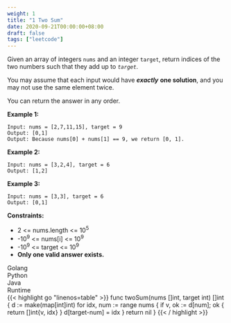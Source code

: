 ```yaml
---
weight: 1
title: "1 Two Sum"
date: 2020-09-21T00:00:00+08:00
draft: false
tags: ["leetcode"]
---
```


Given an array of integers `nums` and an integer `target`, return indices of the two numbers such that they add up to _`target`_.

You may assume that each input would have _**exactly**_ **one solution**, and you may not use the same element twice.

You can return the answer in any order.

**Example 1:**
```
Input: nums = [2,7,11,15], target = 9
Output: [0,1]
Output: Because nums[0] + nums[1] == 9, we return [0, 1].
```

**Example 2:**
```
Input: nums = [3,2,4], target = 6
Output: [1,2]
```

**Example 3:**
```
Input: nums = [3,3], target = 6
Output: [0,1]
```

**Constraints:**
* 2 <= nums.length <= 10<sup>5</sup>
* -10<sup>9</sup> <= nums[i] <= 10<sup>9</sup>
* -10<sup>9</sup> <= target <= 10<sup>9</sup>
* **Only one valid answer exists.**

<div class="tabs">
  <div class="tab-btn tab-btn-active" onclick="showLang(event, 'golang')">Golang</div>
  <div class="tab-btn" onclick="showLang(event, 'python')">Python</div>
  <div class="tab-btn" onclick="showLang(event, 'java')">Java</div>
  <div class="tab-btn" onclick="showLang(event, 'runtime')">Runtime</div>
</div>
<div class="tab-content">
<div id="golang" class="lang">
{{< highlight go "linenos=table" >}}
func twoSum(nums []int, target int) []int {
    d := make(map[int]int)
    for idx, num := range nums {
        if v, ok := d[num]; ok {
            return []int{v, idx}
        }
        d[target-num] = idx
    }
    return nil
}
{{< / highlight >}}
</div>

<div id="python" class="lang" style="display:none">
{{< highlight python "linenos=table" >}}
def twoSum(nums: 'List[int]', target: 'int') -> 'List[int]':
    map = {}
    for i, n in enumerate(nums):
        if n in map:
            return [map[n], i]
        map[target-n] = i
{{< / highlight >}}
</div>

<div id="java" class="lang" style="display:none">
{{< highlight java "linenos=table" >}}
public int[] twoSum(int[] nums, int target) {
    Map<Integer, Integer> map = new HashMap<>();
    for (int i = 0; i < nums.length; i++) {
        int comp = target - nums[i];
        if (map.containsKey(comp)) {
            return new int[]{map.get(comp), i};
        }
        map.put(nums[i], i);
    }
    return new int[]{};
}
{{< / highlight >}}
</div>

<div id="runtime" class="lang" style="display:none">
    <div class="code-link">
        <a href="https://runtime.siwei.dev/?src=leetcode1" target="_blank">https://runtime.siwei.dev/?src=leetcode1</a>
    </div>
</div>
</div>

